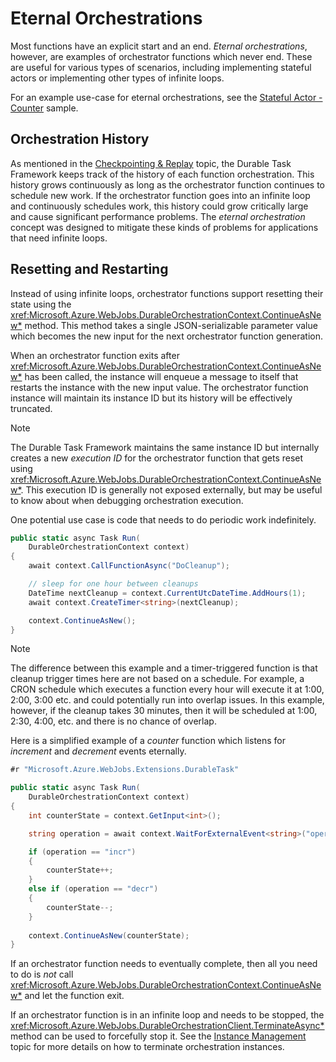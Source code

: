 # Eternal Orchestrations
Most functions have an explicit start and an end. *Eternal orchestrations*, however, are examples of orchestrator functions which never end. These are useful for various types of scenarios, including implementing stateful actors or implementing other types of infinite loops.

For an example use-case for eternal orchestrations, see the [Stateful Actor - Counter](../samples/counter.md) sample.

## Orchestration History
As mentioned in the [Checkpointing & Replay](./checkpointing-and-replay.md) topic, the Durable Task Framework keeps track of the history of each function orchestration. This history grows continuously as long as the orchestrator function continues to schedule new work. If the orchestrator function goes into an infinite loop and continuously schedules work, this history could grow critically large and cause significant performance problems. The *eternal orchestration* concept was designed to mitigate these kinds of problems for applications that need infinite loops.

## Resetting and Restarting
Instead of using infinite loops, orchestrator functions support resetting their state using the <xref:Microsoft.Azure.WebJobs.DurableOrchestrationContext.ContinueAsNew*> method. This method takes a single JSON-serializable parameter value which becomes the new input for the next orchestrator function generation.

When an orchestrator function exits after <xref:Microsoft.Azure.WebJobs.DurableOrchestrationContext.ContinueAsNew*> has been called, the instance will enqueue a message to itself that restarts the instance with the new input value. The orchestrator function instance will maintain its instance ID but its history will be effectively truncated.

> [!NOTE]
> The Durable Task Framework maintains the same instance ID but internally creates a new *execution ID* for the orchestrator function that gets reset using <xref:Microsoft.Azure.WebJobs.DurableOrchestrationContext.ContinueAsNew*>. This execution ID is generally not exposed externally, but may be useful to know about when debugging orchestration execution.

One potential use case is code that needs to do periodic work indefinitely.

```csharp
public static async Task Run(
    DurableOrchestrationContext context)
{
    await context.CallFunctionAsync("DoCleanup");

    // sleep for one hour between cleanups
    DateTime nextCleanup = context.CurrentUtcDateTime.AddHours(1);
    await context.CreateTimer<string>(nextCleanup);

    context.ContinueAsNew();
}
```

> [!NOTE]
> The difference between this example and a timer-triggered function is that cleanup trigger times here are not based on a schedule. For example, a CRON schedule which executes a function every hour will execute it at 1:00, 2:00, 3:00 etc. and could potentially run into overlap issues. In this example, however, if the cleanup takes 30 minutes, then it will be scheduled at 1:00, 2:30, 4:00, etc. and there is no chance of overlap.

Here is a simplified example of a *counter* function which listens for *increment* and *decrement* events eternally.
```csharp
#r "Microsoft.Azure.WebJobs.Extensions.DurableTask"

public static async Task Run(
    DurableOrchestrationContext context)
{
    int counterState = context.GetInput<int>();

    string operation = await context.WaitForExternalEvent<string>("operation");

    if (operation == "incr")
    {
        counterState++;
    }
    else if (operation == "decr")
    {
        counterState--;
    }
    
    context.ContinueAsNew(counterState);
}
```

If an orchestrator function needs to eventually complete, then all you need to do is *not* call <xref:Microsoft.Azure.WebJobs.DurableOrchestrationContext.ContinueAsNew*> and let the function exit.

If an orchestrator function is in an infinite loop and needs to be stopped, the <xref:Microsoft.Azure.WebJobs.DurableOrchestrationClient.TerminateAsync*> method can be used to forcefully stop it. See the [Instance Management](./instance-management.md) topic for more details on how to terminate orchestration instances.